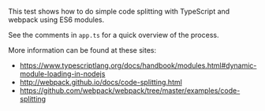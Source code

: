 This test shows how to do simple code splitting with TypeScript and webpack using
ES6 modules.

See the comments in `app.ts` for a quick overview of the process.

More information can be found at these sites:
- https://www.typescriptlang.org/docs/handbook/modules.html#dynamic-module-loading-in-nodejs
- http://webpack.github.io/docs/code-splitting.html
- https://github.com/webpack/webpack/tree/master/examples/code-splitting